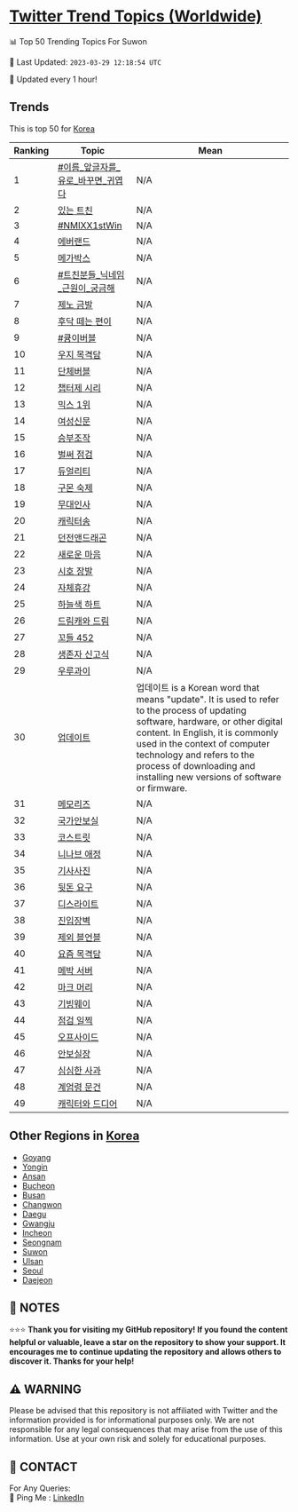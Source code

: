 [Twitter Trend Topics (Worldwide)](https://github.com/ErcinDedeoglu/Twitter-Trend-Topics)
==========


📊 Top 50 Trending Topics For Suwon

📆 Last Updated: `2023-03-29 12:18:54 UTC`

🔧 Updated every 1 hour!


## Trends

This is top 50 for [Korea](</Korea>)

| Ranking | Topic | Mean |
| ------- | ------------ | ------------ |
| 1 | [#이름_앞글자를_유로_바꾸면_귀엽다](http://twitter.com/search?q=%23%ec%9d%b4%eb%a6%84_%ec%95%9e%ea%b8%80%ec%9e%90%eb%a5%bc_%ec%9c%a0%eb%a1%9c_%eb%b0%94%ea%be%b8%eb%a9%b4_%ea%b7%80%ec%97%bd%eb%8b%a4) | N/A |
| 2 | [있는 트친](http://twitter.com/search?q=%ec%9e%88%eb%8a%94+%ed%8a%b8%ec%b9%9c) | N/A |
| 3 | [#NMIXX1stWin](http://twitter.com/search?q=%23NMIXX1stWin) | N/A |
| 4 | [에버랜드](http://twitter.com/search?q=%ec%97%90%eb%b2%84%eb%9e%9c%eb%93%9c) | N/A |
| 5 | [메가박스](http://twitter.com/search?q=%eb%a9%94%ea%b0%80%eb%b0%95%ec%8a%a4) | N/A |
| 6 | [#트친분들_닉네임_근원이_궁금해](http://twitter.com/search?q=%23%ed%8a%b8%ec%b9%9c%eb%b6%84%eb%93%a4_%eb%8b%89%eb%84%a4%ec%9e%84_%ea%b7%bc%ec%9b%90%ec%9d%b4_%ea%b6%81%ea%b8%88%ed%95%b4) | N/A |
| 7 | [제노 금발](http://twitter.com/search?q=%ec%a0%9c%eb%85%b8+%ea%b8%88%eb%b0%9c) | N/A |
| 8 | [후닥 떼는 편이](http://twitter.com/search?q=%ed%9b%84%eb%8b%a5+%eb%96%bc%eb%8a%94+%ed%8e%b8%ec%9d%b4) | N/A |
| 9 | [#큥이버블](http://twitter.com/search?q=%23%ed%81%a5%ec%9d%b4%eb%b2%84%eb%b8%94) | N/A |
| 10 | [우지 목격담](http://twitter.com/search?q=%ec%9a%b0%ec%a7%80+%eb%aa%a9%ea%b2%a9%eb%8b%b4) | N/A |
| 11 | [단체버블](http://twitter.com/search?q=%eb%8b%a8%ec%b2%b4%eb%b2%84%eb%b8%94) | N/A |
| 12 | [챕터제 시리](http://twitter.com/search?q=%ec%b1%95%ed%84%b0%ec%a0%9c+%ec%8b%9c%eb%a6%ac) | N/A |
| 13 | [믹스 1위](http://twitter.com/search?q=%eb%af%b9%ec%8a%a4+1%ec%9c%84) | N/A |
| 14 | [여성신문](http://twitter.com/search?q=%ec%97%ac%ec%84%b1%ec%8b%a0%eb%ac%b8) | N/A |
| 15 | [승부조작](http://twitter.com/search?q=%ec%8a%b9%eb%b6%80%ec%a1%b0%ec%9e%91) | N/A |
| 16 | [벌써 점검](http://twitter.com/search?q=%eb%b2%8c%ec%8d%a8+%ec%a0%90%ea%b2%80) | N/A |
| 17 | [듀얼리티](http://twitter.com/search?q=%eb%93%80%ec%96%bc%eb%a6%ac%ed%8b%b0) | N/A |
| 18 | [구몬 숙제](http://twitter.com/search?q=%ea%b5%ac%eb%aa%ac+%ec%88%99%ec%a0%9c) | N/A |
| 19 | [무대인사](http://twitter.com/search?q=%eb%ac%b4%eb%8c%80%ec%9d%b8%ec%82%ac) | N/A |
| 20 | [캐릭터송](http://twitter.com/search?q=%ec%ba%90%eb%a6%ad%ed%84%b0%ec%86%a1) | N/A |
| 21 | [던전앤드래곤](http://twitter.com/search?q=%eb%8d%98%ec%a0%84%ec%95%a4%eb%93%9c%eb%9e%98%ea%b3%a4) | N/A |
| 22 | [새로운 마음](http://twitter.com/search?q=%ec%83%88%eb%a1%9c%ec%9a%b4+%eb%a7%88%ec%9d%8c) | N/A |
| 23 | [시호 장발](http://twitter.com/search?q=%ec%8b%9c%ed%98%b8+%ec%9e%a5%eb%b0%9c) | N/A |
| 24 | [자체휴강](http://twitter.com/search?q=%ec%9e%90%ec%b2%b4%ed%9c%b4%ea%b0%95) | N/A |
| 25 | [하늘색 하트](http://twitter.com/search?q=%ed%95%98%eb%8a%98%ec%83%89+%ed%95%98%ed%8a%b8) | N/A |
| 26 | [드림캐와 드림](http://twitter.com/search?q=%eb%93%9c%eb%a6%bc%ec%ba%90%ec%99%80+%eb%93%9c%eb%a6%bc) | N/A |
| 27 | [꼬들 452](http://twitter.com/search?q=%ea%bc%ac%eb%93%a4+452) | N/A |
| 28 | [생존자 신고식](http://twitter.com/search?q=%ec%83%9d%ec%a1%b4%ec%9e%90+%ec%8b%a0%ea%b3%a0%ec%8b%9d) | N/A |
| 29 | [우루과이](http://twitter.com/search?q=%ec%9a%b0%eb%a3%a8%ea%b3%bc%ec%9d%b4) | N/A |
| 30 | [업데이트](http://twitter.com/search?q=%ec%97%85%eb%8d%b0%ec%9d%b4%ed%8a%b8) | 업데이트 is a Korean word that means "update". It is used to refer to the process of updating software, hardware, or other digital content. In English, it is commonly used in the context of computer technology and refers to the process of downloading and installing new versions of software or firmware. |
| 31 | [메모리즈](http://twitter.com/search?q=%eb%a9%94%eb%aa%a8%eb%a6%ac%ec%a6%88) | N/A |
| 32 | [국가안보실](http://twitter.com/search?q=%ea%b5%ad%ea%b0%80%ec%95%88%eb%b3%b4%ec%8b%a4) | N/A |
| 33 | [코스트릿](http://twitter.com/search?q=%ec%bd%94%ec%8a%a4%ed%8a%b8%eb%a6%bf) | N/A |
| 34 | [니나브 애정](http://twitter.com/search?q=%eb%8b%88%eb%82%98%eb%b8%8c+%ec%95%a0%ec%a0%95) | N/A |
| 35 | [기사사진](http://twitter.com/search?q=%ea%b8%b0%ec%82%ac%ec%82%ac%ec%a7%84) | N/A |
| 36 | [뒷돈 요구](http://twitter.com/search?q=%eb%92%b7%eb%8f%88+%ec%9a%94%ea%b5%ac) | N/A |
| 37 | [디스라이트](http://twitter.com/search?q=%eb%94%94%ec%8a%a4%eb%9d%bc%ec%9d%b4%ed%8a%b8) | N/A |
| 38 | [진입장벽](http://twitter.com/search?q=%ec%a7%84%ec%9e%85%ec%9e%a5%eb%b2%bd) | N/A |
| 39 | [제외 블언블](http://twitter.com/search?q=%ec%a0%9c%ec%99%b8+%eb%b8%94%ec%96%b8%eb%b8%94) | N/A |
| 40 | [요즘 목격담](http://twitter.com/search?q=%ec%9a%94%ec%a6%98+%eb%aa%a9%ea%b2%a9%eb%8b%b4) | N/A |
| 41 | [메박 서버](http://twitter.com/search?q=%eb%a9%94%eb%b0%95+%ec%84%9c%eb%b2%84) | N/A |
| 42 | [마크 머리](http://twitter.com/search?q=%eb%a7%88%ed%81%ac+%eb%a8%b8%eb%a6%ac) | N/A |
| 43 | [기빙웨이](http://twitter.com/search?q=%ea%b8%b0%eb%b9%99%ec%9b%a8%ec%9d%b4) | N/A |
| 44 | [점검 일찍](http://twitter.com/search?q=%ec%a0%90%ea%b2%80+%ec%9d%bc%ec%b0%8d) | N/A |
| 45 | [오프사이드](http://twitter.com/search?q=%ec%98%a4%ed%94%84%ec%82%ac%ec%9d%b4%eb%93%9c) | N/A |
| 46 | [안보실장](http://twitter.com/search?q=%ec%95%88%eb%b3%b4%ec%8b%a4%ec%9e%a5) | N/A |
| 47 | [심심한 사과](http://twitter.com/search?q=%ec%8b%ac%ec%8b%ac%ed%95%9c+%ec%82%ac%ea%b3%bc) | N/A |
| 48 | [계엄령 문건](http://twitter.com/search?q=%ea%b3%84%ec%97%84%eb%a0%b9+%eb%ac%b8%ea%b1%b4) | N/A |
| 49 | [캐릭터와 드디어](http://twitter.com/search?q=%ec%ba%90%eb%a6%ad%ed%84%b0%ec%99%80+%eb%93%9c%eb%94%94%ec%96%b4) | N/A |



## Other Regions in [Korea](</Korea>)

* [Goyang](</Korea/Goyang.md>)
* [Yongin](</Korea/Yongin.md>)
* [Ansan](</Korea/Ansan.md>)
* [Bucheon](</Korea/Bucheon.md>)
* [Busan](</Korea/Busan.md>)
* [Changwon](</Korea/Changwon.md>)
* [Daegu](</Korea/Daegu.md>)
* [Gwangju](</Korea/Gwangju.md>)
* [Incheon](</Korea/Incheon.md>)
* [Seongnam](</Korea/Seongnam.md>)
* [Suwon](</Korea/Suwon.md>)
* [Ulsan](</Korea/Ulsan.md>)
* [Seoul](</Korea/Seoul.md>)
* [Daejeon](</Korea/Daejeon.md>)



## 📝 NOTES

⭐⭐⭐ **Thank you for visiting my GitHub repository! If you found the content helpful or valuable, leave a star on the repository to show your support. It encourages me to continue updating the repository and allows others to discover it. Thanks for your help!**


## ⚠️ WARNING

Please be advised that this repository is not affiliated with Twitter and the information provided is for informational purposes only. We are not responsible for any legal consequences that may arise from the use of this information. Use at your own risk and solely for educational purposes.


## 📨 CONTACT

 For Any Queries:  
            🏓 Ping Me : [LinkedIn](https://www.linkedin.com/in/ercindedeoglu/)
